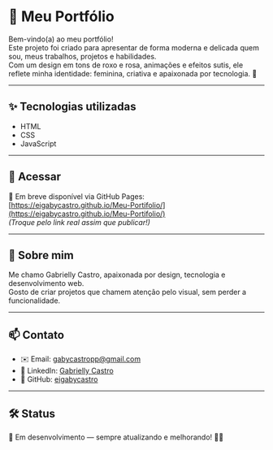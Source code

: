 # 🌸 Meu Portfólio

Bem-vindo(a) ao meu portfólio!  
Este projeto foi criado para apresentar de forma moderna e delicada quem sou, meus trabalhos, projetos e habilidades.  
Com um design em tons de roxo e rosa, animações e efeitos sutis, ele reflete minha identidade: feminina, criativa e apaixonada por tecnologia. 🦋

---

## ✨ Tecnologias utilizadas
- HTML
- CSS
- JavaScript

---

## 🚀 Acessar
📍 Em breve disponível via GitHub Pages:  
[https://eigabycastro.github.io/Meu-Portifolio/](https://eigabycastro.github.io/Meu-Portifolio/)  
*(Troque pelo link real assim que publicar!)*

---

## 🌱 Sobre mim
Me chamo Gabrielly Castro, apaixonada por design, tecnologia e desenvolvimento web.  
Gosto de criar projetos que chamem atenção pelo visual, sem perder a funcionalidade.

---

## 📫 Contato
- ✉️ Email: [gabycastropp@gmail.com](mailto:gabycastropp@gmail.com)
- 💼 LinkedIn: [Gabrielly Castro](https://www.linkedin.com/in/gabriellycastropaula/?utm_source=share&utm_campaign=share_via&utm_content=profile&utm_medium=ios_app)
- 🐙 GitHub: [eigabycastro](https://github.com/eigabycastro)

---

## 🛠️ Status
📌 Em desenvolvimento — sempre atualizando e melhorando! 🌸✨
